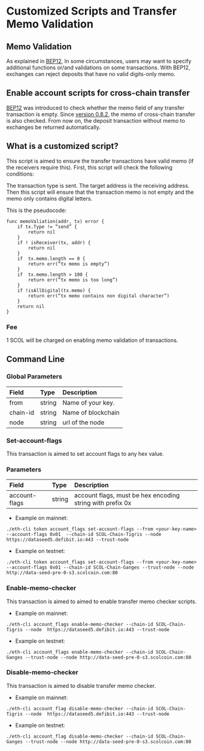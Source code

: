 #  Customized Scripts and Transfer Memo Validation

## Memo Validation
As explained in [BEP12](https://github.com/githubusername/githubrepo/BEPs/blob/master/BEP12.md), In some circumstances, users may want to specify additional functions or/and validations on some transactions. With BEP12, exchanges can reject deposits that have no valid digits-only memo.

## Enable account scripts for cross-chain transfer
[BEP12](https://github.com/githubusername/githubrepo/BEPs/blob/master/BEP12.md) was introduced to check whether the memo field of any transfer transaction is empty. Since [version 0.8.2](https://github.com/githubusername/githubrepo/node-binary/releases/tag/v0.8.2), the memo of cross-chain transfer is also checked. From now on, the deposit transaction without memo to exchanges be returned automatically.


## What is a customized script?

This script is aimed to ensure the transfer transactions have valid memo (if the receivers require this).
First, this script will check the following conditions:

The transaction type is sent.
The target address is the receiving address.
Then this script will ensure that the transaction memo is not empty and the memo only contains digital letters.

This is the pseudocode:
```
func memoValiation(addr, tx) error {
    if tx.Type != “send” {
        return nil
    }
    if ! isReceiver(tx, addr) {
        return nil
    }
    if  tx.memo.length == 0 {
        return err(“tx memo is empty”)
    }
    if  tx.memo.length > 100 {
        return err(“tx memo is too long”)
    }
    if !isAllDigital(tx.memo) {
        return err(“tx memo contains non digital character”)
    }
    return nil
}
```
### Fee

1 SCOL will be charged on enabling  memo validation of transactions.

## Command Line

### Global Parameters

| **Field**    | **Type** | **Description**                                              |
| :------------ | :-------- | :------------------------------------------------------------ |
| from   | string  |Name of your key. |
| chain-id        | string   | Name of blockchain |
| node      | string   | url of the node|


###  Set-account-flags

This transaction is aimed to set account flags to any hex value.

### Parameters

| **Field**    | **Type** | **Description**                                              |
| :------------ | :-------- | :------------------------------------------------------------ |
| account-flags  | string   | account flags, must be hex encoding string with prefix 0x |

* Example on mainnet:

```
./eth-cli token account_flags set-account-flags --from <your-key-name> --account-flags 0x01  --chain-id SCOL-Chain-Tigris --node  https://dataseed5.defibit.io:443 --trust-node
```


* Example on testnet:

```
./eth-cli token account_flags set-account-flags --from <your-key-name> --account-flags 0x01 --chain-id SCOL-Chain-Ganges --trust-node --node http://data-seed-pre-0-s3.scolcoin.com:80
```

### Enable-memo-checker

This transaction is aimed to aimed to enable transfer memo checker scripts.


* Example on mainnet:

```
./eth-cli account_flags enable-memo-checker --chain-id SCOL-Chain-Tigris --node  https://dataseed5.defibit.io:443 --trust-node
```

* Example on testnet:

```
./eth-cli account_flags enable-memo-checker --chain-id SCOL-Chain-Ganges --trust-node --node http://data-seed-pre-0-s3.scolcoin.com:80
```

### Disable-memo-checker

This transaction is aimed to disable transfer memo checker.

* Example on mainnet:

```
./eth-cli account_flag disable-memo-checker --chain-id SCOL-Chain-Tigris --node  https://dataseed5.defibit.io:443 --trust-node
```


* Example on testnet:

```
./eth-cli account_flag disable-memo-checker --chain-id SCOL-Chain-Ganges --trust-node --node http://data-seed-pre-0-s3.scolcoin.com:80
```

